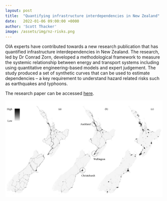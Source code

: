 ```yaml
---
layout: post
title:  "Quantifying infrastructure interdependencies in New Zealand"
date:   2022-01-06 09:00:00 +0000
author: 'Scott Thacker'
image: /assets/img/nz-risks.png
---
```

OIA experts have contributed towards a new research publication that has quantified infrastructure interdependencies in New Zealand. The research, led by Dr Conrad Zorn, developed a methodological framework to measure the systemic relationship between energy and transport systems including using quantitative engineering-based models and expert judgement. The study produced a set of synthetic curves that can be used to estimate dependencies – a key requirement to understand hazard related risks such as earthquakes and typhoons.

The research paper can be accessed <a href="https://www.tandfonline.com/doi/full/10.1080/10286608.2021.1943664" >here</a>.

<img src="/assets/img/nz-risks.png" alt="New Zealand quantification infrastructure interdependence" class ="center">
